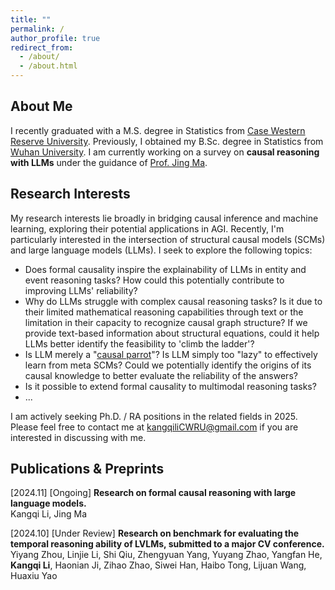 ```yaml
---
title: ""
permalink: /
author_profile: true
redirect_from: 
  - /about/
  - /about.html
---
```


## About Me

I recently graduated with a M.S. degree in Statistics from [Case Western Reserve University](https://case.edu/). Previously, I obtained my B.Sc. degree in Statistics from [Wuhan University](https://en.whu.edu.cn/). I am currently working on a survey on **causal reasoning with LLMs** under the guidance of [Prof. Jing Ma](https://jma712.github.io/).

## Research Interests

My research interests lie broadly in bridging causal inference and machine learning, exploring their potential applications in AGI. Recently, I'm particularly interested in the intersection of structural causal models (SCMs) and large language models (LLMs). I seek to explore the following topics:

- Does formal causality inspire the explainability of LLMs in entity and event reasoning tasks? How could this potentially contribute to improving LLMs' reliability?
- Why do LLMs struggle with complex causal reasoning tasks? Is it due to their limited mathematical reasoning capabilities through text or the limitation in their capacity to recognize causal graph structure? If we provide text-based information about structural equations, could it help LLMs better identify the feasibility to 'climb the ladder'?
- Is LLM merely a "[causal parrot](https://arxiv.org/pdf/2308.13067)"? Is LLM simply too "lazy" to effectively learn from meta SCMs? Could we potentially identify the origins of its causal knowledge to better evaluate the reliability of the answers?
- Is it possible to extend formal causality to multimodal reasoning tasks?
- ...

I am actively seeking Ph.D. / RA positions in the related fields in 2025. Please feel free to contact me at [kangqiliCWRU@gmail.com](kangqiliCWRU@gmail.com) if you are interested in discussing with me.

## Publications & Preprints

\[2024.11\] \[Ongoing\] **Research on formal causal reasoning with large language models.**  
Kangqi Li, Jing Ma

\[2024.10\] \[Under Review\] **Research on benchmark for evaluating the temporal reasoning ability of LVLMs, submitted to a major CV conference.**  
Yiyang Zhou, Linjie Li, Shi Qiu, Zhengyuan Yang, Yuyang Zhao, Yangfan He, **Kangqi Li**, Haonian Ji, Zihao Zhao, Siwei Han, Haibo Tong, Lijuan Wang, Huaxiu Yao
